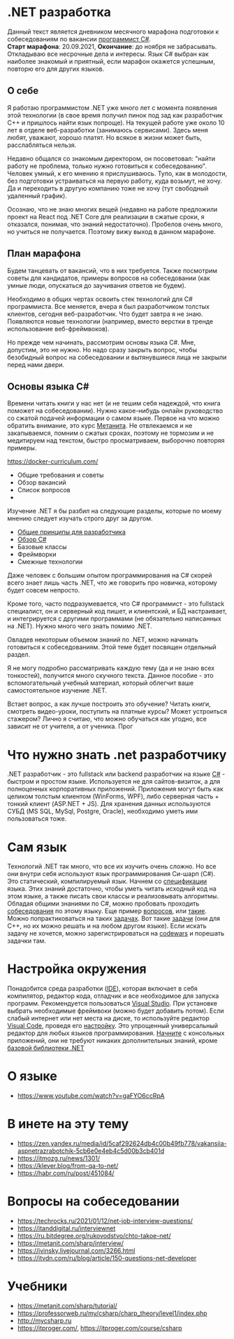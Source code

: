 # .NET разработка

Данный текст является дневником месячного марафона подготовки к собеседованиям по вакансии [программист C#](https://hh.ru/search/vacancy?area=1&fromSearchLine=true&st=searchVacancy&text=%D0%BF%D1%80%D0%BE%D0%B3%D1%80%D0%B0%D0%BC%D0%BC%D0%B8%D1%81%D1%82+c%23).  
<b>Старт марафона</b>: 20.09.2021, <b>Окончание</b>: до ноября не забрасывать.  
Откладываю все несрочные дела и интересы. Язык C# выбран как наиболее знакомый и приятный, если марафон окажется успешным, повторю его для других языков.

## О себе

Я работаю программистом .NET уже много лет с момента появления этой технологии (в свое время получил пинок под зад как разработчик C++ и пришлось найти язык попроще). На текущей работе уже около 10 лет в отделе веб-разработки (занимаюсь сервисами). Здесь меня любят, уважают, хорошо платят. Но всякое в жизни может быть, расслабляться нельзя.

Недавно общался со знакомым директором, он посоветовал: "найти работу не проблема, только нужно готовиться к собеседованию". Человек умный, к его мнению я прислушиваюсь. Тупо, как в молодости, без подготовки устраиваться на первую работу, куда возьмут, не хочу. Да и переходить в другую компанию тоже не хочу (тут свободный удаленный график).

Осознаю, что не знаю многих вещей (недавно на работе предложили проект на React под .NET Core для реализации в сжатые сроки, я отказался, понимая, что знаний недостаточно). Пробелов очень много, но учиться не получается. Поэтому вижу выход в данном марафоне.

## План марафона

Будем танцевать от вакансий, что в них требуется. Также посмотрим советы для кандидатов, примеры вопросов на собеседовании (как умные люди, опускаться до заучивания ответов не будем). 

Необходимо в общих чертах освоить стек технологий для C# программиста. Все меняется, вчера я был разработчиком толстых клиентов, сегодня веб-разработчик. Что будет завтра я не знаю. Появляются новые технологии (например, вместо верстки в тренде использование веб-фреймвоков).

Но прежде чем начинать, рассмотрим основы языка C#. Мне, допустим, это не нужно. Но надо сразу закрыть вопрос, чтобы безобидный вопрос на собеседовании и вытянувшиеся лица не закрыли перед нами двери.

## Основы языка C#

Времени читать книги у нас нет (и не тешим себя надеждой, что книга поможет на собеседовании). Нужно какое-нибудь онлайн руководство со сжатой подачей информации о самом языке. Первое на что можно обратить внимание, это курс [Метанита](https://metanit.com/sharp/tutorial/). Не отвлекаемся и не закапываемся, помним о сжатых сроках, поэтому не тормозим и не медитируем над текстом, быстро просматриваем, выборочно повторяя примеры. 





https://docker-curriculum.com/

* Общие требования и советы
* Обзор вакансий
* Список вопросов
* 

Изучение .NET я бы разбил на следующие разделы, которые по моему мнению следует изучать строго друг за другом.

* [Общие принципы для разработчика](Principles.md)
* [Обзор C#](Review.md)
* Базовые классы
* Фреймворки
* Смежные технологии

Даже человек с большим опытом программирования на C# скорей всего знает лишь часть .NET, что же говорить про новичка, которому будет совсем непросто.

Кроме того, часто подразумевается, что C# программист - это fullstack специалист, он и серверный код пишет, и клиентский, и БД настраивает, и интегрируется с другими программами (не обязательно написанных на .NET). Нужно много чего знать помимо .NET.

Овладев некоторым объемом знаний по .NET, можно начинать готовиться к собеседованиям. Этой теме будет посвящен отдельный раздел.

Я не могу подробно рассматривать каждую тему (да и не знаю всех тонкостей), получится много скучного текста. Данное пособие - это вспомогательный учебный материал, который облегчит ваше самостоятельное изучение .NET.

Встает вопрос, а как лучше построить это обучение? Читать книги, смотреть видео-уроки, поступить на платные курсы? Может устроиться стажером? Лично я считаю, что можно обучаться как угодно, все зависит не от учителя, а от ученика. Прог

# Что нужно знать .net разработчику

.NET разработчик - это fullstack или backend разработчик на языке [C#](https://ru.wikipedia.org/wiki/C_Sharp) - быстром и простом языке.
Используется не для сайтов-визиток, а для полноценных корпоративных приложений. Приложения могут быть как целиком толстым клиентом (WinForms, WPF), либо серверная часть + тонкий клиент (ASP.NET + JS).
Для хранения данных используются СУБД (MS SQL, MySql, Postgre, Oracle), необходимо уметь ими пользоваться тоже.

# Сам язык

Технологий .NET так много, что все их изучить очень сложно. Но все они внутри себя используют язык программирования Си-шарп (C#).
Это статический, компилируемый язык.
Начнем со [спецификации](https://docs.microsoft.com/ru-ru/dotnet/csharp/language-reference/language-specification/introduction) языка.
Этих знаний достаточно, чтобы уметь читать исходный код на этом языке, а также писать свои классы и реализовывать алгоритмы.
Обладая общими знаниями по C#, можно пробовать проходить [собеседования](https://bool.dev/blog/detail/voprosy-na-sobesedovanii-po-c) по этому языку. Еще пример [вопросов](https://habr.com/ru/post/328504/), или [такие](https://zen.yandex.ru/media/id/5c55c96186e4a700adce7631/voprosy-na-sobesedovaniiah-po-c-i-net-na-poziciiu-juniormiddle-chast-1-5c5881a7394f1500aae3995b).
Можно попрактиковаться на таких [задачах](https://metanit.com/sharp/practice/1.1.php). Вот такие [задачи](http://cppstudio.com/cat/285/) (они для C++, но их можно решать и на любом другом языке).
Если искать задачу не хочется, можно зарегистрироваться на [codewars](https://www.codewars.com/) и порешать задачки там.

# Настройка окружения

Понадобится среда разработки ([IDE](https://ru.wikipedia.org/wiki/%D0%98%D0%BD%D1%82%D0%B5%D0%B3%D1%80%D0%B8%D1%80%D0%BE%D0%B2%D0%B0%D0%BD%D0%BD%D0%B0%D1%8F_%D1%81%D1%80%D0%B5%D0%B4%D0%B0_%D1%80%D0%B0%D0%B7%D1%80%D0%B0%D0%B1%D0%BE%D1%82%D0%BA%D0%B8)), которая включает в себя компилятор, редактор кода, отладчик и все необходимое для запуска программ.
Рекомендуется пользоваться [Visual Studio](https://visualstudio.microsoft.com/ru/thank-you-downloading-visual-studio/?sku=Community). При установке выбрать необходимые фреймвоки (можно будет добавить потом).
Если слабый интернет или нет места на диске, то используйте редактор [Visual Code](https://code.visualstudio.com/docs/?dv=win), проведя его [настройку](https://code.visualstudio.com/docs/languages/csharp). Это упрощенный универсальный редактор для любых языков программирования. 
[Начните](https://docs.microsoft.com/ru-ru/dotnet/core/tutorials/with-visual-studio) с консольных приложений, они не требуют никаких дополнительных знаний, кроме [базовой библиотеки .NET](https://docs.microsoft.com/ru-ru/previous-versions/gg145045(v=vs.110))

# О языке

* https://www.youtube.com/watch?v=gaFYO6ccRpA


# В инете на эту тему

* https://zen.yandex.ru/media/id/5caf292624db4c00b49fb778/vakansiia-aspnetrazrabotchik-5cb6e0e4eb4c5d00b3cb401d
* https://itmozg.ru/news/1301/
* https://klever.blog/from-qa-to-net/
* https://habr.com/ru/post/451084/

# Вопросы на собеседовании

* https://techrocks.ru/2021/01/12/net-job-interview-questions/
* https://itanddigital.ru/interviewnet
* https://ru.bitdegree.org/rukovodstvo/chto-takoe-net/
* https://metanit.com/sharp/interview/
* https://ivinsky.livejournal.com/3266.html
* https://itvdn.com/ru/blog/article/150-questions-net-developer

# Учебники

* https://metanit.com/sharp/tutorial/
* https://professorweb.ru/my/csharp/charp_theory/level1/index.php
* http://mycsharp.ru
* https://itproger.com/, https://itproger.com/course/csharp

